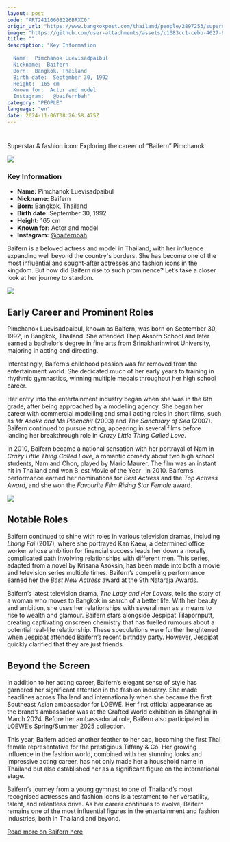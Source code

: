 ```yaml
---
layout: post
code: "ART24110608226BRXC0"
origin_url: "https://www.bangkokpost.com/thailand/people/2897253/superstar-fashion-icon-exploring-the-career-of-baifern-pimchanok"
image: "https://github.com/user-attachments/assets/c1683cc1-cebb-4627-8455-f861043c314a"
title: ""
description: "Key Information 
 
  Name:  Pimchanok Luevisadpaibul 
  Nickname:  Baifern 
  Born:  Bangkok, Thailand 
  Birth date:  September 30, 1992 
  Height:  165 cm 
  Known for:  Actor and model 
  Instagram:   @baifernbah"
category: "PEOPLE"
language: "en"
date: 2024-11-06T08:26:58.475Z
---
```


# 

Superstar & fashion icon: Exploring the career of “Baifern” Pimchanok

![](https://github.com/user-attachments/assets/031f4f0f-889e-483d-8325-e8d327f1644d)

### Key Information

*   **Name:** Pimchanok Luevisadpaibul
*   **Nickname:** Baifern
*   **Born:** Bangkok, Thailand
*   **Birth date:** September 30, 1992
*   **Height:** 165 cm
*   **Known for:** Actor and model
*   **Instagram:** [@baifernbah](https://www.instagram.com/baifernbah/?hl=en)

Baifern is a beloved actress and model in Thailand, with her influence expanding well beyond the country's borders. She has become one of the most influential and sought-after actresses and fashion icons in the kingdom. But how did Baifern rise to such prominence? Let’s take a closer look at her journey to stardom.

![](https://github.com/user-attachments/assets/b97e96aa-6018-41a3-9fbb-c42b534b9275)

Early Career and Prominent Roles
--------------------------------

Pimchanok Luevisadpaibul, known as Baifern, was born on September 30, 1992, in Bangkok, Thailand. She attended Thep Aksorn School and later earned a bachelor’s degree in fine arts from Srinakharinwirot University, majoring in acting and directing.

Interestingly, Baifern’s childhood passion was far removed from the entertainment world. She dedicated much of her early years to training in rhythmic gymnastics, winning multiple medals throughout her high school career.

Her entry into the entertainment industry began when she was in the 6th grade, after being approached by a modelling agency. She began her career with commercial modelling and small acting roles in short films, such as _Mr Asoke and Ms Ploenchit_ (2003) and _The Sanctuary of Sea_ (2007). Baifern continued to pursue acting, appearing in several films before landing her breakthrough role in _Crazy Little Thing Called Love_.

In 2010, Baifern became a national sensation with her portrayal of Nam in _Crazy Little Thing Called Love_, a romantic comedy about two high school students, Nam and Chon, played by Mario Maurer. The film was an instant hit in Thailand and won B_est Movie of the Year_ in 2010. Baifern’s performance earned her nominations for _Best Actress_ and the _Top Actress Award_, and she won the _Favourite Film Rising Star Female_ award.

![](https://github.com/user-attachments/assets/8b2b63d3-a42d-4ab4-9544-53a8e8d0a9b7)

Notable Roles
-------------

Baifern continued to shine with roles in various television dramas, including _Lhong Fai_ (2017), where she portrayed Kan Kaew, a determined office worker whose ambition for financial success leads her down a morally complicated path involving relationships with different men. This series, adapted from a novel by Krisana Asoksin, has been made into both a movie and television series multiple times. Baifern’s compelling performance earned her the _Best New Actress_ award at the 9th Nataraja Awards.

Baifern’s latest television drama, _The Lady and Her Lovers_, tells the story of a woman who moves to Bangkok in search of a better life. With her beauty and ambition, she uses her relationships with several men as a means to rise to wealth and glamour. Baifern stars alongside Jespipat Tilapornputt, creating captivating onscreen chemistry that has fuelled rumours about a potential real-life relationship. These speculations were further heightened when Jespipat attended Baifern’s recent birthday party. However, Jespipat quickly clarified that they are just friends.

Beyond the Screen
-----------------

In addition to her acting career, Baifern’s elegant sense of style has garnered her significant attention in the fashion industry. She made headlines across Thailand and internationally when she became the first Southeast Asian ambassador for LOEWE. Her first official appearance as the brand’s ambassador was at the Crafted World exhibition in Shanghai in March 2024. Before her ambassadorial role, Baifern also participated in LOEWE’s Spring/Summer 2025 collection.

This year, Baifern added another feather to her cap, becoming the first Thai female representative for the prestigious Tiffany & Co. Her growing influence in the fashion world, combined with her stunning looks and impressive acting career, has not only made her a household name in Thailand but also established her as a significant figure on the international stage.

Baifern’s journey from a young gymnast to one of Thailand’s most recognised actresses and fashion icons is a testament to her versatility, talent, and relentless drive. As her career continues to evolve, Baifern remains one of the most influential figures in the entertainment and fashion industries, both in Thailand and beyond.

[Read more on Baifern here](https://www.bangkokpost.com/life/social-and-lifestyle/1586158/playing-a-perfectionist)